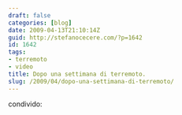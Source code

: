 ```yaml
---
draft: false
categories: [blog]
date: 2009-04-13T21:10:14Z
guid: http://stefanocecere.com/?p=1642
id: 1642
tags:
- terremoto
- video
title: Dopo una settimana di terremoto.
slug: /2009/04/dopo-una-settimana-di-terremoto/
---
```


condivido: